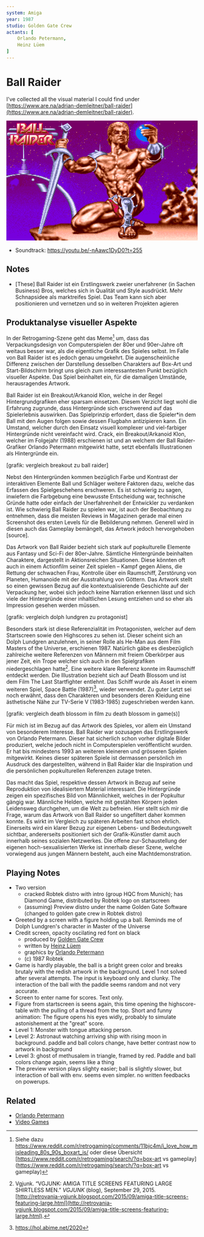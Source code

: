 ```yaml
---
system: Amiga
year: 1987
studio: Golden Gate Crew
actants: [
	Orlando Petermann,
	Heinz Lüem
]
---
```

# Ball Raider
I've collected all the visual material I could find under [https://www.are.na/adrian-demleitner/ball-raider](https://www.are.na/adrian-demleitner/ball-raider).

![](assets/ball_raider_start_screen.png)

- Soundtrack: https://youtu.be/-nAawc1DyD0?t=255

## Notes
- [These] Ball Raider ist ein Erstlingswerk zweier unerfahrener (in Sachen Business) Bros, welches sich in Qualität und Style ausdrückt. Mehr Schnapsidee als marktreifes Spiel. Das Team kann sich aber positionieren und vernetzen und so in weiteren Projekten agieren

## Produktanalyse visueller Aspekte
In der Retrogaming-Szene geht das Meme[^1] um, dass das Verpackungsdesign von Computerspielen der 80er und 90er-Jahre oft weitaus besser war, als die eigentliche Grafik des Spieles selbst. Im Falle von Ball Raider ist es jedoch genau umgekehrt. Die augenscheinliche Differenz zwischen der Darstellung desselben Charakters auf Box-Art und Start-Bildschirm bringt uns gleich zum interessantesten Punkt bezüglich visueller Aspekte. Das Spiel beinhaltet ein, für die damaligen Umstände, herausragendes Artwork.

Ball Raider ist ein Breakout/Arkanoid Klon, welche in der Regel Hintergrundgrafiken eher sparsam einsetzen. Diesem Verzicht liegt wohl die Erfahrung zugrunde, dass Hintergründe sich erschwerend auf das Spielerlebnis auswirken. Das Spielprinzip erfordert, dass die Spieler\*in dem Ball mit den Augen folgen sowie dessen Flugbahn antizipieren kann. Ein Umstand, welcher durch den Einsatz visuell komplexer und viel-farbiger Hintergründe nicht vereinfacht wird. Crack, ein Breakout/Arkanoid Klon, welcher im Folgejahr (1988) erschienen ist und an welchem der Ball Raider-Grafiker Orlando Petermann mitgewirkt hatte, setzt ebenfalls Illustrationen als Hintergründe ein.

[grafik: vergleich breakout zu ball raider]

Nebst den Hintergründen kommen bezüglich Farbe und Kontrast der interaktiven Elemente Ball und Schläger weitere Faktoren dazu, welche das Erfassen des Spielgeschehens erschweren. Es ist schwierig zu sagen, inwiefern die Farbgebung eine bewusste Entscheidung war, technische Gründe hatte oder einfach der Unerfahrenheit der Entwickler zu verdanken ist. Wie schwierig Ball Raider zu spielen war, ist auch der Beobachtung zu entnehmen, dass die meisten Reviews in Magazinen gerade mal einen Screenshot des ersten Levels für die Bebilderung nehmen. Generell wird in diesen auch das Gameplay bemängelt, das Artwork jedoch hervorgehoben [source].

Das Artwork von Ball Raider bezieht sich stark auf popkulturelle Elemente aus Fantasy und Sci-Fi der 80er-Jahre. Sämtliche Hintergründe beinhalten Charaktere, dargestellt in Aktionsreichen Situationen. Diese könnten oft auch in einem Actionfilm seiner Zeit spielen – Kampf gegen Aliens, die Rettung der schwachen Frau, Kontrolle über ein Raumschiff, Zerstörung von Planeten, Humanoide mit der Ausstrahlung von Göttern. Das Artwork stellt so einen gewissen Bezug auf die kontextualisierende Geschichte auf der Verpackung her, wobei sich jedoch keine Narration erkennen lässt und sich viele der Hintergründe einer inhaltlichen Lesung entziehen und so eher als Impression gesehen werden müssen.

[grafik: vergleich dolph lundgren zu protagonist]

Besonders stark ist diese Referenzialität im Protagonisten, welcher auf dem Startscreen sowie den Highscores zu sehen ist. Dieser scheint sich an Dolph Lundgren anzulehnen, in seiner Rolle als He-Man aus dem Film Masters of the Universe, erschienen 1987. Natürlich gäbe es diesbezüglich zahlreiche weitere Referenzen von Männern mit freiem Oberkörper aus jener Zeit, ein Trope welcher sich auch in den Spielgrafiken niedergeschlagen hatte[^2]. Eine weitere klare Referenz konnte im Raumschiff entdeckt werden. Die Illustration bezieht sich auf Death Blossom und ist dem Film The Last Startfighter entlehnt. Das Schiff wurde als Asset in einem weiteren Spiel, Space Battle (1987)[^3], wieder verwendet. Zu guter Letzt sei noch erwähnt, dass den Charakteren und besonders deren Kleidung eine ästhetische Nähe zur TV-Serie V (1983-1985) zugeschrieben werden kann.

[grafik: vergleich death blossom in film zu death blossom in game(s)]

Für mich ist im Bezug auf das Artwork des Spieles, vor allem ein Umstand von besonderem Interesse. Ball Raider war sozusagen das Erstlingswerk von Orlando Petermann. Dieser hat sicherlich schon vorher digitale Bilder produziert, welche jedoch nicht in Computerspielen veröffentlicht wurden. Er hat bis mindestens 1993 an weiteren kleineren und grösseren Spielen mitgewirkt. Keines dieser späteren Spiele ist dermassen persönlich im Ausdruck des dargestellten, während in Ball Raider klar die Inspiration und die persönlichen popkulturellen Referenzen zutage treten.

Das macht das Spiel, respektive dessen Artwork in Bezug auf seine Reproduktion von idealisiertem Material interessant. Die Hintergründe zeigen ein spezifisches Bild von Männlichkeit, welches in der Popkultur gängig war. Männliche Helden, welche mit gestählten Körpern jeden Leidensweg durchgehen, um die Welt zu befreien. Hier stellt sich mir die Frage, warum das Artwork von Ball Raider so ungefiltert daher kommen konnte. Es wirkt im Vergleich zu späteren Arbeiten fast schon ehrlich. Einerseits wird ein klarer Bezug zur eigenen Lebens- und Bedeutungswelt sichtbar, andererseits positioniert sich der Grafik-Künstler damit auch innerhalb seines sozialen Netzwerkes. Die offene zur-Schaustellung der eigenen hoch-sexualisierten Werke ist innerhalb dieser Szene, welche vorwiegend aus jungen Männern besteht, auch eine Machtdemonstration.

## Playing Notes
- Two version
	- cracked Robtek distro with intro (group HQC from Munich); has Diamond Game, distributed by Robtek logo on startscreen
	- (assuming) Preview distro under the name Golden Gate Software (changed to golden gate crew in Robtek distro)
- Greeted by a screen with a figure holding up a ball. Reminds me of Dolph Lundgren's character in Master of the Universe
- Credit screen, opacity oscilating red font on black
	- produced by [Golden Gate Crew](actants/Golden%20Gate%20Crew.md)
	- written by [Heinz Lüem](actants/Heinz%20Lüem.md)
	- graphics by [Orlando Petermann](notes/Orlando%20Petermann.md)
	- (c) 1987 Robtek
- Game is hardly playable, the ball is a bright green color and breaks brutaly with the redish artwork in the background. Level 1 not solved after several attempts. The input is keyboard only and clunky. The interaction of the ball with the paddle seems random and not very accurate.
- Screen to enter name for scores. Text only.
- Figure from startscreen is seens again, this time opening the highscore-table with the pulling of a thread from the top. Short and funny animation: The figure opens his eyes widly, probably to simulate astonishement at the "great" score.
- Level 1: Monster with tongue attacking person.
- Level 2: Astronaut watching arriving ship with rising moon in background. paddle and ball colors change, have better contrast now to artwork in background
- Level 3: ghost of methusalem in triangle, framed by red. Paddle and ball colors change again, seems like a thing
- The preview version plays slighty easier; ball is slightly slower, but interaction of ball with env. seems even simpler. no written feedbacks on powerups.

## Related
- [Orlando Petermann](notes/Orlando%20Petermann.md)
- [Video Games](notes/Video%20Games.md)

[^1]: Siehe dazu https://www.reddit.com/r/retrogaming/comments/11bjc4m/i_love_how_misleading_80s_90s_boxart_is/ oder diese Übersicht [https://www.reddit.com/r/retrogaming/search/?q=box-art vs gameplay](https://www.reddit.com/r/retrogaming/search/?q=box-art vs gameplay)
[^2]: Vgjunk. “VGJUNK: AMIGA TITLE SCREENS FEATURING LARGE SHIRTLESS MEN.” _VGJUNK_ (blog), September 29, 2015. [http://retrovania-vgjunk.blogspot.com/2015/09/amiga-title-screens-featuring-large.html](http://retrovania-vgjunk.blogspot.com/2015/09/amiga-title-screens-featuring-large.html).
[^3]: https://hol.abime.net/2020